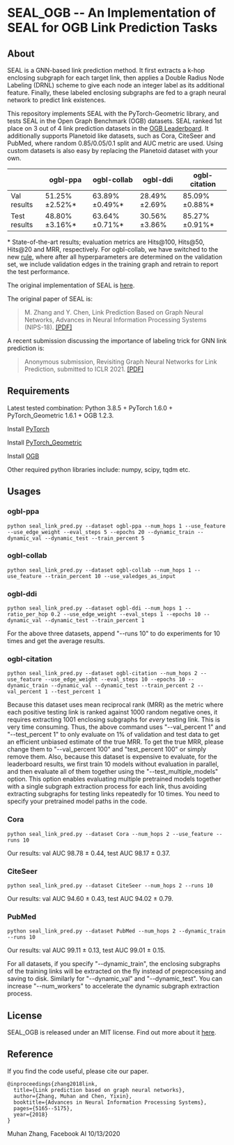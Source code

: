 SEAL\_OGB -- An Implementation of SEAL for OGB Link Prediction Tasks
===============================================================================

About
-----
SEAL is a GNN-based link prediction method. It first extracts a k-hop enclosing subgraph for each target link, then applies a Double Radius Node Labeling (DRNL) scheme to give each node an integer label as its additional feature. Finally, these labeled enclosing subgraphs are fed to a graph neural network to predict link existences.

This repository implements SEAL with the PyTorch-Geometric library, and tests SEAL in the Open Graph Benchmark (OGB) datasets. SEAL ranked 1st place on 3 out of 4 link prediction datasets in the [OGB Leaderboard](https://ogb.stanford.edu/docs/leader_linkprop/). It additionally supports Planetoid like datasets, such as Cora, CiteSeer and PubMed, where random 0.85/0.05/0.1 split and AUC metric are used. Using custom datasets is also easy by replacing the Planetoid dataset with your own.

|              | ogbl-ppa | ogbl-collab | ogbl-ddi | ogbl-citation |
|--------------|---------------------|-----------------------|--------------------|---------------------|
| Val results |  51.25%&plusmn;2.52%* |    63.89%&plusmn;0.49%* | 28.49%&plusmn;2.69% |   85.09%&plusmn;0.88%* |
| Test results |  48.80%&plusmn;3.16%* |    63.64%&plusmn;0.71%* | 30.56%&plusmn;3.86% |   85.27%&plusmn;0.91%* |

\* State-of-the-art results; evaluation metrics are Hits@100, Hits@50, Hits@20 and MRR, respectively. For ogbl-collab, we have switched to the new [rule](https://ogb.stanford.edu/docs/leader_rules/), where after all hyperparameters are determined on the validation set, we include validation edges in the training graph and retrain to report the test performance.

The original implementation of SEAL is [here](https://github.com/muhanzhang/SEAL).

The original paper of SEAL is:
> M. Zhang and Y. Chen, Link Prediction Based on Graph Neural Networks, Advances in Neural Information Processing Systems (NIPS-18). [\[PDF\]](https://arxiv.org/pdf/1802.09691.pdf)

A recent submission discussing the importance of labeling trick for GNN link prediction is:
> Anonymous submission, Revisiting Graph Neural Networks for Link Prediction, submitted to ICLR 2021. [\[PDF\]](https://openreview.net/pdf?id=8q_ca26L1fz)

Requirements
------------

Latest tested combination: Python 3.8.5 + PyTorch 1.6.0 + PyTorch_Geometric 1.6.1 + OGB 1.2.3.

Install [PyTorch](https://pytorch.org/)

Install [PyTorch_Geometric](https://rusty1s.github.io/pytorch_geometric/build/html/notes/installation.html)

Install [OGB](https://ogb.stanford.edu/docs/home/)

Other required python libraries include: numpy, scipy, tqdm etc.

Usages
------

### ogbl-ppa

    python seal_link_pred.py --dataset ogbl-ppa --num_hops 1 --use_feature --use_edge_weight --eval_steps 5 --epochs 20 --dynamic_train --dynamic_val --dynamic_test --train_percent 5 

### ogbl-collab

    python seal_link_pred.py --dataset ogbl-collab --num_hops 1 --use_feature --train_percent 10 --use_valedges_as_input

### ogbl-ddi

    python seal_link_pred.py --dataset ogbl-ddi --num_hops 1 --ratio_per_hop 0.2 --use_edge_weight --eval_steps 1 --epochs 10 --dynamic_val --dynamic_test --train_percent 1 

For the above three datasets, append "--runs 10" to do experiments for 10 times and get the average results.

### ogbl-citation

    python seal_link_pred.py --dataset ogbl-citation --num_hops 2 --use_feature --use_edge_weight --eval_steps 10 --epochs 10 --dynamic_train --dynamic_val --dynamic_test --train_percent 2 --val_percent 1 --test_percent 1 

Because this dataset uses mean reciprocal rank (MRR) as the metric where each positive testing link is ranked against 1000 random negative ones, it requires extracting 1001 enclosing subgraphs for *every* testing link. This is very time consuming. Thus, the above command uses "--val_percent 1" and "--test_percent 1" to only evaluate on 1% of validation and test data to get an efficient unbiased estimate of the true MRR. To get the true MRR, please change them to "--val_percent 100" and "test_percent 100" or simply remove them. Also, because this dataset is expensive to evaluate, for the leaderboard results, we first train 10 models without evaluation in parallel, and then evaluate all of them together using the "--test_multiple_models" option. This option enables evaluating multiple pretrained models together with a single subgraph extraction process for each link, thus avoiding extracting subgraphs for testing links repeatedly for 10 times. You need to specify your pretrained model paths in the code. 

### Cora

    python seal_link_pred.py --dataset Cora --num_hops 2 --use_feature --runs 10

Our results: val AUC 98.78 ± 0.44, test AUC 98.17 ± 0.37.

### CiteSeer

    python seal_link_pred.py --dataset CiteSeer --num_hops 2 --runs 10

Our results: val AUC 94.60 ± 0.43, test AUC 94.02 ± 0.79.
    
### PubMed

    python seal_link_pred.py --dataset PubMed --num_hops 2 --dynamic_train --runs 10

Our results: val AUC 99.11 ± 0.13, test AUC 99.01 ± 0.15.

For all datasets, if you specify "--dynamic_train", the enclosing subgraphs of the training links will be extracted on the fly instead of preprocessing and saving to disk. Similarly for "--dynamic_val" and "--dynamic_test". You can increase "--num_workers" to accelerate the dynamic subgraph extraction process.

License
-------

SEAL\_OGB is released under an MIT license. Find out more about it [here](https://github.com/facebookresearch/SEAL_OGB/blob/master/LICENSE).

Reference
---------

If you find the code useful, please cite our paper.

    @inproceedings{zhang2018link,
      title={Link prediction based on graph neural networks},
      author={Zhang, Muhan and Chen, Yixin},
      booktitle={Advances in Neural Information Processing Systems},
      pages={5165--5175},
      year={2018}
    }

Muhan Zhang, Facebook AI
10/13/2020
